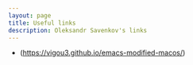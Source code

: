 ```yaml
---
layout: page
title: Useful links
description: Oleksandr Savenkov's links
---
```


- (https://vigou3.github.io/emacs-modified-macos/)
